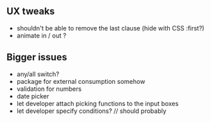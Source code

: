## UX tweaks 
* shouldn't be able to remove the last clause (hide with CSS :first?)
* animate in / out ? 

## Bigger issues
* any/all switch? 
* package for external consumption somehow
* validation for numbers
* date picker
* let developer attach picking functions to the input boxes
* let developer specify conditions? // should probably 